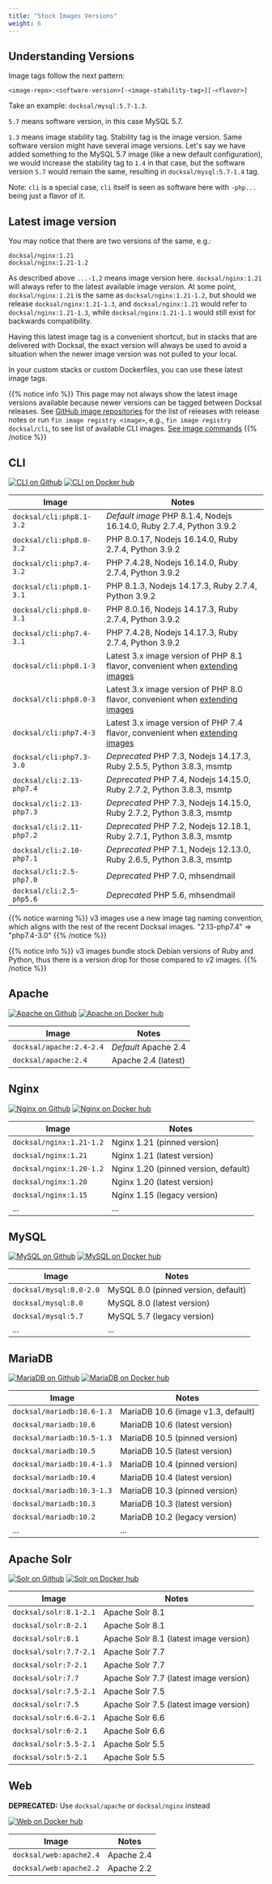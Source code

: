 ```yaml
---
title: "Stock Images Versions"
weight: 6
---
```


## Understanding Versions

Image tags follow the next pattern: 

    <image-repo>:<software-version>[-<image-stability-tag>][-<flavor>]

Take an example: `docksal/mysql:5.7-1.3`. 

`5.7` means software version, in this case MySQL 5.7. 

`1.3` means image stability tag. Stability tag is the image version. 
Same software version might have several image versions. 
Let's say we have added something to the MySQL 5.7 image (like a new default configuration), 
we would increase the stability tag to `1.4` in that case, but the software version `5.7` would remain the same,
resulting in `docksal/mysql:5.7-1.4` tag.

Note: `cli` is a special case, `cli` itself is seen as software here with `-php...` being just a flavor of it. 

## Latest image version

You may notice that there are two versions of the same, e.g.:

```
docksal/nginx:1.21
docksal/nginx:1.21-1.2
```

As described above `...-1.2` means image version here. `docksal/nginx:1.21` will always refer to the latest 
available image version. At some point, `docksal/nginx:1.21` is the same as `docksal/nginx:1.21-1.2`, but should
we release `docksal/nginx:1.21-1.3`, and `docksal/nginx:1.21` would refer to `docksal/nginx:1.21-1.3`, while
`docksal/nginx:1.21-1.1` would still exist for backwards compatibility. 

Having this latest image tag is a convenient shortcut, but in stacks that are delivered with Docksal, 
the exact version will always be used to avoid a situation when the newer image version was not pulled to your local.

In your custom stacks or custom Dockerfiles, you can use these latest image tags.

{{% notice info %}}
This page may not always show the latest image versions available because newer versions can be tagged between Docksal
releases. See [GitHub image repositories](https://github.com/docksal?q=service) for the list of releases with release notes or run `fin image registry <image>`, 
e.g., `fin image registry docksal/cli`, to see list of available CLI images. [See image commands](/fin/fin-help/#image)
{{% /notice %}}

## CLI

[![CLI on Github](https://img.shields.io/badge/Release%20notes-black.svg?logo=github&style=flat-square&classes=inline)](https://github.com/docksal/service-cli/releases)
[![CLI on Docker hub](https://img.shields.io/badge/View%20on%20Docker%20Hub-gray.svg?logo=docker&style=flat-square&classes=inline)](https://hub.docker.com/r/docksal/cli/tags)

| Image| Notes |
|------|-------|
| `docksal/cli:php8.1-3.2` | *Default image* PHP 8.1.4, Nodejs 16.14.0, Ruby 2.7.4, Python 3.9.2 |
| `docksal/cli:php8.0-3.2` | PHP 8.0.17, Nodejs 16.14.0, Ruby 2.7.4, Python 3.9.2 |
| `docksal/cli:php7.4-3.2` | PHP 7.4.28, Nodejs 16.14.0, Ruby 2.7.4, Python 3.9.2 |
| `docksal/cli:php8.1-3.1` | PHP 8.1.3, Nodejs 14.17.3, Ruby 2.7.4, Python 3.9.2 |
| `docksal/cli:php8.0-3.1` | PHP 8.0.16, Nodejs 14.17.3, Ruby 2.7.4, Python 3.9.2 |
| `docksal/cli:php7.4-3.1` | PHP 7.4.28, Nodejs 14.17.3, Ruby 2.7.4, Python 3.9.2 |
| `docksal/cli:php8.1-3`    | Latest 3.x image version of PHP 8.1 flavor, convenient when [extending images](/stack/extend-images)
| `docksal/cli:php8.0-3`    | Latest 3.x image version of PHP 8.0 flavor, convenient when [extending images](/stack/extend-images)
| `docksal/cli:php7.4-3`    | Latest 3.x image version of PHP 7.4 flavor, convenient when [extending images](/stack/extend-images)
| `docksal/cli:php7.3-3.0` | *Deprecated* PHP 7.3, Nodejs 14.17.3, Ruby 2.5.5, Python 3.8.3, msmtp |
| `docksal/cli:2.13-php7.4` | *Deprecated* PHP 7.4, Nodejs 14.15.0, Ruby 2.7.2, Python 3.8.3, msmtp |
| `docksal/cli:2.13-php7.3` | *Deprecated* PHP 7.3, Nodejs 14.15.0, Ruby 2.7.2, Python 3.8.3, msmtp |
| `docksal/cli:2.11-php7.2` | *Deprecated* PHP 7.2, Nodejs 12.18.1, Ruby 2.7.1, Python 3.8.3, msmtp |
| `docksal/cli:2.10-php7.1` | *Deprecated* PHP 7.1, Nodejs 12.13.0, Ruby 2.6.5, Python 3.8.3, msmtp |
| `docksal/cli:2.5-php7.0`  | *Deprecated* PHP 7.0, mhsendmail |
| `docksal/cli:2.5-php5.6`  | *Deprecated* PHP 5.6, mhsendmail |

{{% notice warning %}}
v3 images use a new image tag naming convention, which aligns with the rest of the recent Docksal images. 
"2.13-php7.4" => "php7.4-3.0"
{{% /notice %}}

{{% notice info %}}
v3 images bundle stock Debian versions of Ruby and Python, thus there is a version drop for those compared to v2 images.
{{% /notice %}}

## Apache

[![Apache on Github](https://img.shields.io/badge/Release%20notes-black.svg?logo=github&style=flat-square&classes=inline)](https://github.com/docksal/service-apache/releases)
[![Apache on Docker hub](https://img.shields.io/badge/View%20on%20Docker%20Hub-gray.svg?logo=docker&style=flat-square&classes=inline)](https://hub.docker.com/r/docksal/apache/tags)

| Image| Notes |
|------|-------|
| `docksal/apache:2.4-2.4` | *Default* Apache 2.4 |
| `docksal/apache:2.4`     | Apache 2.4 (latest) |

## Nginx 

[![Nginx on Github](https://img.shields.io/badge/Release%20notes-black.svg?logo=github&style=flat-square&classes=inline)](https://github.com/docksal/service-nginx/releases)
[![Nginx on Docker hub](https://img.shields.io/badge/View%20on%20Docker%20Hub-gray.svg?logo=docker&style=flat-square&classes=inline)](https://hub.docker.com/r/docksal/nginx/tags)

| Image| Notes |
|------|-------|
| `docksal/nginx:1.21-1.2` | Nginx 1.21 (pinned version) |
| `docksal/nginx:1.21`     | Nginx 1.21 (latest version) |
| `docksal/nginx:1.20-1.2` | Nginx 1.20 (pinned version, default) |
| `docksal/nginx:1.20`     | Nginx 1.20 (latest version) |
| `docksal/nginx:1.15`     | Nginx 1.15 (legacy version) |
| ...                      | ... |

## MySQL 

[![MySQL on Github](https://img.shields.io/badge/Release%20notes-black.svg?logo=github&style=flat-square&classes=inline)](https://github.com/docksal/service-mysql/releases)
[![MySQL on Docker hub](https://img.shields.io/badge/View%20on%20Docker%20Hub-gray.svg?logo=docker&style=flat-square&classes=inline)](https://hub.docker.com/r/docksal/mysql/tags)

| Image| Notes |
|------|-------|
| `docksal/mysql:8.0-2.0`  | MySQL 8.0 (pinned version, default) |
| `docksal/mysql:8.0`      | MySQL 8.0 (latest version) |
| `docksal/mysql:5.7`      | MySQL 5.7 (legacy version) |
| ...                      | ... |

## MariaDB

[![MariaDB on Github](https://img.shields.io/badge/Release%20notes-black.svg?logo=github&style=flat-square&classes=inline)](https://github.com/docksal/service-mariadb/releases)
[![MariaDB on Docker hub](https://img.shields.io/badge/View%20on%20Docker%20Hub-gray.svg?logo=docker&style=flat-square&classes=inline)](https://hub.docker.com/r/docksal/mariadb/tags)

| Image| Notes |
|------|-------|
| `docksal/mariadb:10.6-1.3`     | MariaDB 10.6 (image v1.3, default) |
| `docksal/mariadb:10.6`         | MariaDB 10.6 (latest version) |
| `docksal/mariadb:10.5-1.3`     | MariaDB 10.5 (pinned version) |
| `docksal/mariadb:10.5`         | MariaDB 10.5 (latest version) |
| `docksal/mariadb:10.4-1.3`     | MariaDB 10.4 (pinned version) |
| `docksal/mariadb:10.4`         | MariaDB 10.4 (latest version) |
| `docksal/mariadb:10.3-1.3`     | MariaDB 10.3 (pinned version) |
| `docksal/mariadb:10.3`         | MariaDB 10.3 (latest version) |
| `docksal/mariadb:10.2`         | MariaDB 10.2 (legacy version) |
| ...                            | ... |

## Apache Solr

[![Solr on Github](https://img.shields.io/badge/Release%20notes-black.svg?logo=github&style=flat-square&classes=inline)](https://github.com/docksal/service-solr/releases)
[![Solr on Docker hub](https://img.shields.io/badge/View%20on%20Docker%20Hub-gray.svg?logo=docker&style=flat-square&classes=inline)](https://hub.docker.com/r/docksal/solr/tags)

| Image| Notes |
|------|-------|
| `docksal/solr:8.1-2.1`      | Apache Solr 8.1 |
| `docksal/solr:8-2.1`        | Apache Solr 8.1 |
| `docksal/solr:8.1`          | Apache Solr 8.1 (latest image version) |
| `docksal/solr:7.7-2.1`      | Apache Solr 7.7 |
| `docksal/solr:7-2.1`        | Apache Solr 7.7 |
| `docksal/solr:7.7`          | Apache Solr 7.7 (latest image version) |
| `docksal/solr:7.5-2.1`      | Apache Solr 7.5 |
| `docksal/solr:7.5`          | Apache Solr 7.5 (latest image version) |
| `docksal/solr:6.6-2.1`      | Apache Solr 6.6 |
| `docksal/solr:6-2.1`        | Apache Solr 6.6 |
| `docksal/solr:5.5-2.1`      | Apache Solr 5.5 |
| `docksal/solr:5-2.1`        | Apache Solr 5.5 |


## Web 

**DEPRECATED:** Use `docksal/apache` or `docksal/nginx` instead

[![Web on Docker hub](https://img.shields.io/badge/View%20on%20Docker%20Hub-gray.svg?logo=docker&style=flat-square&classes=inline)](https://hub.docker.com/r/docksal/web/tags)

| Image| Notes |
|------|-------|
| `docksal/web:apache2.4`     | Apache 2.4 |
| `docksal/web:apache2.2`     | Apache 2.2 |

